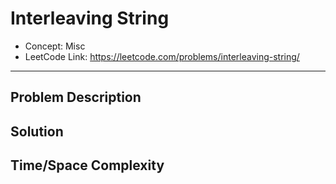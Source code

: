 # Interleaving String

- Concept: Misc
- LeetCode Link: https://leetcode.com/problems/interleaving-string/

---

## Problem Description

## Solution

## Time/Space Complexity

